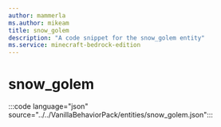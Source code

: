 ```yaml
---
author: mammerla
ms.author: mikeam
title: snow_golem
description: "A code snippet for the snow_golem entity"
ms.service: minecraft-bedrock-edition
---
```


# snow_golem

:::code language="json" source="../../VanillaBehaviorPack/entities/snow_golem.json":::
